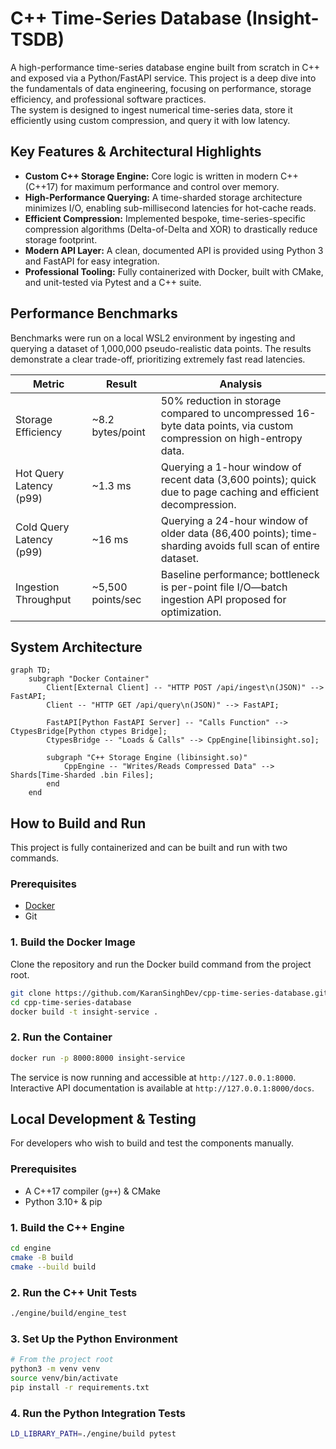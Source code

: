 # C++ Time-Series Database (Insight-TSDB)

A high-performance time-series database engine built from scratch in C++ and exposed via a Python/FastAPI service. This project is a deep dive into the fundamentals of data engineering, focusing on performance, storage efficiency, and professional software practices.  
The system is designed to ingest numerical time-series data, store it efficiently using custom compression, and query it with low latency.

## Key Features & Architectural Highlights

- **Custom C++ Storage Engine:** Core logic is written in modern C++ (C++17) for maximum performance and control over memory.
- **High-Performance Querying:** A time-sharded storage architecture minimizes I/O, enabling sub-millisecond latencies for hot-cache reads.
- **Efficient Compression:** Implemented bespoke, time-series-specific compression algorithms (Delta-of-Delta and XOR) to drastically reduce storage footprint.
- **Modern API Layer:** A clean, documented API is provided using Python 3 and FastAPI for easy integration.
- **Professional Tooling:** Fully containerized with Docker, built with CMake, and unit-tested via Pytest and a C++ suite.

## Performance Benchmarks

Benchmarks were run on a local WSL2 environment by ingesting and querying a dataset of 1,000,000 pseudo-realistic data points. The results demonstrate a clear trade-off, prioritizing extremely fast read latencies.

| Metric                   | Result           | Analysis                                                                                                        |
|--------------------------|------------------|-----------------------------------------------------------------------------------------------------------------|
| Storage Efficiency       | ~8.2 bytes/point | 50% reduction in storage compared to uncompressed 16-byte data points, via custom compression on high-entropy data. |
| Hot Query Latency (p99)  | ~1.3 ms          | Querying a 1-hour window of recent data (3,600 points); quick due to page caching and efficient decompression.   |
| Cold Query Latency (p99) | ~16 ms           | Querying a 24-hour window of older data (86,400 points); time-sharding avoids full scan of entire dataset.       |
| Ingestion Throughput     | ~5,500 points/sec| Baseline performance; bottleneck is per-point file I/O—batch ingestion API proposed for optimization.            |

## System Architecture

```mermaid
graph TD;
    subgraph "Docker Container"
        Client[External Client] -- "HTTP POST /api/ingest\n(JSON)" --> FastAPI;
        Client -- "HTTP GET /api/query\n(JSON)" --> FastAPI;

        FastAPI[Python FastAPI Server] -- "Calls Function" --> CtypesBridge[Python ctypes Bridge];
        CtypesBridge -- "Loads & Calls" --> CppEngine[libinsight.so];
        
        subgraph "C++ Storage Engine (libinsight.so)"
            CppEngine -- "Writes/Reads Compressed Data" --> Shards[Time-Sharded .bin Files];
        end
    end
```

## How to Build and Run

This project is fully containerized and can be built and run with two commands.

### Prerequisites

- [Docker](https://www.docker.com/products/docker-desktop/)
- Git

### 1. Build the Docker Image

Clone the repository and run the Docker build command from the project root.

```bash
git clone https://github.com/KaranSinghDev/cpp-time-series-database.git
cd cpp-time-series-database
docker build -t insight-service .
```

### 2. Run the Container

```bash
docker run -p 8000:8000 insight-service
```

The service is now running and accessible at `http://127.0.0.1:8000`. Interactive API documentation is available at `http://127.0.0.1:8000/docs`.

## Local Development & Testing

For developers who wish to build and test the components manually.

### Prerequisites

- A C++17 compiler (`g++`) & CMake
- Python 3.10+ & pip

### 1. Build the C++ Engine

```bash
cd engine
cmake -B build
cmake --build build
```

### 2. Run the C++ Unit Tests

```bash
./engine/build/engine_test
```

### 3. Set Up the Python Environment

```bash
# From the project root
python3 -m venv venv
source venv/bin/activate
pip install -r requirements.txt
```

### 4. Run the Python Integration Tests

```bash
LD_LIBRARY_PATH=./engine/build pytest
```
